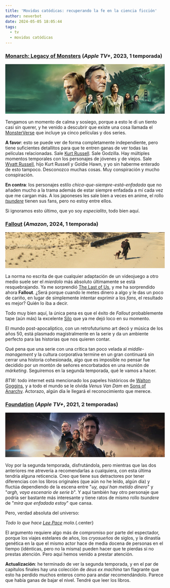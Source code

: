```yaml
---
title: 'Movidas catódicas: recuperando la fe en la ciencia ficción'
author: neverbot
date: 2024-05-05 18:05:44
tags:
  - tv
  - movidas catódicas
---
```


### [**Monarch: Legacy of Monsters**](https://thetvdb.com/series/godzilla-and-the-titans) (*Apple TV+*, 2023, 1 temporada)

![monarch](./movidas-catodicas-recuperando-la-fe-en-la-ciencia-ficcion/monarch.jpg)

Tengamos un momento de calma y sosiego, porque a esto le di un tiento casi sin querer, y he venido a descubrir que existe una cosa llamada el [MonsterVerse](https://en.wikipedia.org/wiki/MonsterVerse) que incluye ya cinco películas y dos series. 

**A favor**: esto se puede ver de forma completamente independiente, pero tiene suficientes detallitos para que te entren ganas de ver todas las películas relacionadas. Sale [Kurt Russell](https://www.imdb.com/name/nm0000621/). Sale Godzilla. Hay múltiples momentos temporales con los personajes de jóvenes y de viejos. Sale [Wyatt Russell](https://www.imdb.com/name/nm0751518/), hijo Kurt Russell y Goldie Hawn, y yo sin haberme enterado de esto tampoco. Desconozco muchas cosas. Muy conspiración y mucho conspiración.

**En contra**: los personajes estilo *chica-que-siempre-está-enfadada* que no añaden mucho a la trama además de estar siempre enfadada a mí cada vez que me cargan más. A los japoneses les sale bien a veces en anime, el rollo [*tsundere*](https://en.wikipedia.org/wiki/Tsundere) tienen sus fans, pero no estoy entre ellos.

Si ignoramos esto último, que yo soy *especialito*, todo bien aquí.

### [Fallout](https://thetvdb.com/series/fallout) (*Amazon*, 2024, 1 temporada)

![fallout](./movidas-catodicas-recuperando-la-fe-en-la-ciencia-ficcion/fallout.jpg)

La norma no escrita de que cualquier adaptación de un videojuego a otro medio suele ser el *mierdolo* más absoluto últimamente se está resquebrajando. Ya me sorprendió [The Last of Us](https://thetvdb.com/series/the-last-of-us), y me ha sorprendido ahora **Fallout**. ¿Será porque cuando le metes dinero a algo y le das un poco de cariño, en lugar de simplemente intentar exprimir a los *fans*, el resultado es mejor? Quién lo iba a decir.

Todo muy bien aquí, la única pena es que el éxito de *Fallout* probablemente tape (aún más) la excelente [Silo](https://thetvdb.com/series/wool) que ya me dejó loco en su momento.

El mundo post-apocalíptico, con un retrofuturismo art decó y música de los años 50, está plasmado magistralmente en la serie y da un ambiente perfecto para las historias que nos quieren contar.

Qué pena que una serie con una crítica tan poco velada al *middle-management* y la cultura corporativa termine en un gran continuará sin cerrar una historia cohesionada, algo que es imposible no pensar fue decidido por un montón de señores encorbatados en una reunión de *márketing*. Seguiremos en la segunda temporada, qué le vamos a hacer.

*BTW*: todo internet está mencionado los papeles históricos de [Walton Goggins](https://www.imdb.com/name/nm0324658/), y a todo el mundo se le olvida *Venus Van Dam* en [Sons of Anarchy](https://www.imdb.com/title/tt1124373/). Actorazo, algún día le llegará el reconocimiento que merece.

### [Foundation](https://thetvdb.com/series/foundation-2021) (*Apple TV+*, 2021, 2 temporadas)

![foundation](./movidas-catodicas-recuperando-la-fe-en-la-ciencia-ficcion/foundation.jpg)

Voy por la segunda temporada, disfrutándola, pero mientras que las dos anteriores me atrevería a recomendarlas a cualquiera, con esta última tendría alguna reticencia. Creo que tiene sus detractores por tener diferencias con los libros originales (que aún no he leído, algún día) y fluctúa dependiendo de la escena entre "*uy, aquí han metido dinero*" y "*argh, vaya escenario de serie b*". Y aquí también hay otro personaje que podría ser bastante más interesante y tiene ratos de mismo rollo *tsundere* de "*mira que enfadada estoy*" que cansa.

Pero, verdad absoluta del universo:

*Todo lo que hace [Lee Pace](https://www.imdb.com/name/nm1195855/) mola*.{.center}

El argumento requiere algo más de compromiso por parte del espectador, porque los viajes estelares de años, los *cryosueños* de siglos, y la dinastía genética en la que el mismo actor hace de media docena de personas en el tiempo (idénticas, pero no la misma) pueden hacer que te pierdas si no prestas atención. Pero aquí hemos venido a prestar atención.

**Actualización**: he terminado de ver la segunda temporada, y en el par de capítulos finales hay una colección de *deus ex machina* tan flagrante que esto ha perdido muchos enteros como para andar recomendándolo. Parece que había ganas de bajar el nivel. Tendré que leer los libros.
